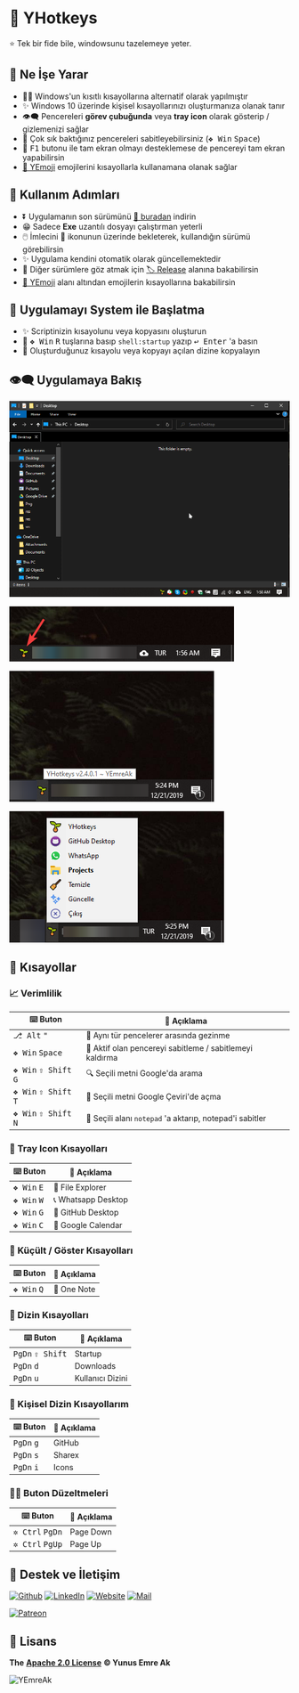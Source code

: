 # 🌱 YHotkeys

⭐ Tek bir fide bile, windowsunu tazelemeye yeter.

## 🔰 Ne İşe Yarar

- 👮‍♂️ Windows'un kısıtlı kısayollarına alternatif olarak yapılmıştır
- ✨ Windows 10 üzerinde kişisel kısayollarınızı oluşturmanıza olanak tanır
- 👁‍🗨 Pencereleri **görev çubuğunda** veya **tray icon** olarak gösterip / gizlemenizi sağlar
- 📌 Çok sık baktığınız pencereleri sabitleyebilirsiniz (<kbd>❖ Win</kbd> <kbd>Space</kbd>)
- 🔳 <kbd>F1</kbd> butonu ile tam ekran olmayı desteklemese de pencereyi tam ekran yapabilirsin
- [🚀 YEmoji](YEmoji.md) emojilerini kısayollarla kullanamana olanak sağlar

## 👣 Kullanım Adımları

- ⏬ Uygulamanın son sürümünü [🔗 buradan](https://github.com/yedhrab/YHotkeys/raw/master/src/YHotkeys.exe) indirin
- 😁 Sadece **Exe** uzantılı dosyayı çalıştırman yeterli
- 🖱️ İmlecini 🌱 ikonunun üzerinde bekleterek, kullandığın sürümü görebilirsin
- ✨ Uygulama kendini otomatik olarak güncellemektedir
- 👀 Diğer sürümlere göz atmak için [🏷️ Release](https://github.com/yedhrab/YHotkeys/releases) alanına bakabilirsin
- [🚀 YEmoji](YEmoji.md) alanı altından emojilerin kısayollarına bakabilirsin

## 🚩 Uygulamayı System ile Başlatma

- ✨ Scriptinizin kısayolunu veya kopyasını oluşturun
- 🎌 <kbd>❖ Win</kbd> <kbd>R</kbd> tuşlarına basıp `shell:startup` yazıp <kbd>↩ Enter</kbd> 'a
 basın
- 🚙 Oluşturduğunuz kısayolu veya kopyayı açılan dizine kopyalayın

## 👁‍🗨 Uygulamaya Bakış

![](res/usage.gif)

![](res/tray_icon.png)

![](res/hover_version.png)

![](res/tray_menu.png)

## 💞 Kısayollar

### 📈 Verimlilik

| ⌨️ Buton                                         | 📑 Açıklama                                              |
| ------------------------------------------------ | -------------------------------------------------------- |
| <kbd>⎇ Alt</kbd> <kbd>"</kbd> | 💫 Aynı tür pencelerer arasında gezinme
| <kbd>❖ Win</kbd> <kbd>Space</kbd>                | 📌 Aktif olan pencereyi sabitleme / sabitlemeyi kaldırma |
| <kbd>❖ Win</kbd> <kbd>⇧ Shift</kbd> <kbd>G</kbd> | 🔍 Seçili metni Google'da arama                          |
| <kbd>❖ Win</kbd> <kbd>⇧ Shift</kbd> <kbd>T</kbd> | 💱 Seçili metni Google Çeviri'de açma                    |
| <kbd>❖ Win</kbd> <kbd>⇧ Shift</kbd> <kbd>N</kbd> | 📝 Seçili alanı `notepad` 'a aktarıp, notepad'i sabitler |

### 🔔 Tray Icon Kısayolları

| ⌨️ Buton                      | 📑 Açıklama         |
| ----------------------------- | ------------------- |
| <kbd>❖ Win</kbd> <kbd>E</kbd> | 📁 File Explorer    |
| <kbd>❖ Win</kbd> <kbd>W</kbd> | 📞 Whatsapp Desktop |
| <kbd>❖ Win</kbd> <kbd>G</kbd> | 🐙 GitHub Desktop   |
| <kbd>❖ Win</kbd> <kbd>C</kbd> | 📅 Google Calendar  |

### 👀 Küçült / Göster Kısayolları

| ⌨️ Buton                      | 📑 Açıklama |
| ----------------------------- | ----------- |
| <kbd>❖ Win</kbd> <kbd>Q</kbd> | 📝 One Note |


### 📂 Dizin Kısayolları

| ⌨️ Buton                           | 📑 Açıklama      |
| ---------------------------------- | ---------------- |
| <kbd>PgDn</kbd> <kbd>⇧ Shift</kbd> | Startup          |
| <kbd>PgDn</kbd> <kbd>d</kbd>       | Downloads        |
| <kbd>PgDn</kbd> <kbd>u</kbd>       | Kullanıcı Dizini |

### 🌚 Kişisel Dizin Kısayollarım

| ⌨️ Buton                     | 📑 Açıklama |
| ---------------------------- | ----------- |
| <kbd>PgDn</kbd> <kbd>g</kbd> | GitHub      |
| <kbd>PgDn</kbd> <kbd>s</kbd> | Sharex      |
| <kbd>PgDn</kbd> <kbd>i</kbd> | Icons       |

### 👨‍🔧 Buton Düzeltmeleri

| ⌨️ Buton                          | 📑 Açıklama |
| --------------------------------- | ----------- |
| <kbd>✲ Ctrl</kbd> <kbd>PgDn</kbd> | Page Down   |
| <kbd>✲ Ctrl</kbd> <kbd>PgUp</kbd> | Page Up     |

## 💖 Destek ve İletişim

​[​![Github](https://drive.google.com/uc?id=1PzkuWOoBNMg0uOMmqwHtVoYt0WCqi-O5)​](https://github.com/yedhrab) [​![LinkedIn](https://drive.google.com/uc?id=1hvdil0ZHVEzekQ4AYELdnPOqzunKpnzJ)​](https://www.linkedin.com/in/yemreak/) [​![Website](https://drive.google.com/uc?id=1wR8Ph0FBs36ZJl0Ud-HkS0LZ9b66JBqJ)​](https://yemreak.com/) [​![Mail](https://drive.google.com/uc?id=142rP0hbrnY8T9kj_84_r7WxPG1hzWEcN)​](mailto::yedhrab@gmail.com?subject=YHotkeys%20%7C%20Github)​

​[​![Patreon](https://drive.google.com/uc?id=11YmCRmySX7v7QDFS62ST2JZuE70RFjDG)](https://www.patreon.com/yemreak/)

## 🔏 Lisans

**The** [**Apache 2.0 License**](https://choosealicense.com/licenses/apache-2.0/) **©️ Yunus Emre Ak**

![YEmreAk](https://drive.google.com/uc?id=1Wd_YLVOkAhXPVqFMx_aZyFvyTy_88H-Z)
